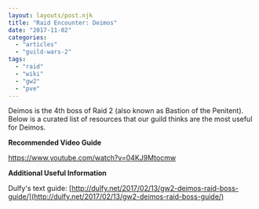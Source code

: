 ```yaml
---
layout: layouts/post.njk
title: "Raid Encounter: Deimos"
date: "2017-11-02"
categories: 
  - "articles"
  - "guild-wars-2"
tags: 
  - "raid"
  - "wiki"
  - "gw2"
  - "pve"
---
```


Deimos is the 4th boss of Raid 2 (also known as Bastion of the Penitent). Below is a curated list of resources that our guild thinks are the most useful for Deimos.

**Recommended Video Guide**

https://www.youtube.com/watch?v=04KJ9Mtocmw

**Additional Useful Information**

Dulfy's text guide: [http://dulfy.net/2017/02/13/gw2-deimos-raid-boss-guide/](http://dulfy.net/2017/02/13/gw2-deimos-raid-boss-guide/)
